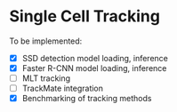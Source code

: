 # Single Cell Tracking

To be implemented:

* [x]  SSD detection model loading, inference
* [x]  Faster R-CNN model loading, inference
* [ ]  MLT tracking
* [ ]  TrackMate integration
* [x]  Benchmarking of tracking methods
